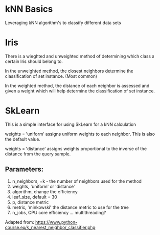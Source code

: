 # kNN Basics
Leveraging kNN algorithm's to classify different data sets 

# Iris

There is a wieghted and unweighted method of determining which class a certain Iris should belong to.

In the unweighted method, the closest neighbors determine the classification of set instance. (Most common)

In the weighted method, the distance of each neighbor is assessed and given a weight which will help determine the classification of set instance.

# SkLearn

This is a simple interface for using SkLearn for a kNN calculation

weights = 'uniform' assigns uniform weights to each neighbor. This is also the default value.

weights = 'distance' assigns weights proportional to the inverse of the distance from the query sample.

## Parameters:

  1. n_neighbors, =k - the number of neighbors used for the method
  2. weights, 'uniform' or 'distance' 
  3. algorithm, change the efficiency 
  4. leaf_size, default = 30
  5. p, distance metric
  6. metric, 'minkowski' the distance metric to use for the tree
  7. n_jobs, CPU core efficiency ... multithreading?


Adapted from: https://www.python-course.eu/k_nearest_neighbor_classifier.php
